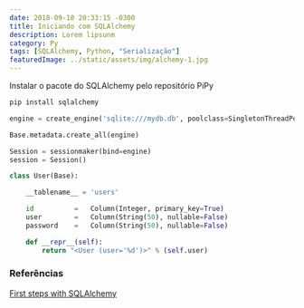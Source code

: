 ```yaml
---
date: 2018-09-10 20:33:15 -0300
title: Iniciando com SQLAlchemy
description: Lorem lipsunm
category: Py
tags: [SQLAlchemy, Python, "Serialização"]
featuredImage: ../static/assets/img/alchemy-1.jpg
---
```


Instalar o pacote do SQLAlchemy pelo repositório PiPy

```bash
pip install sqlalchemy
```

```python
engine = create_engine('sqlite:///mydb.db', poolclass=SingletonThreadPool)
```

```python
Base.metadata.create_all(engine)

Session = sessionmaker(bind=engine)
session = Session()
```

```python
class User(Base):

    __tablename__ = 'users'

    id          =   Column(Integer, primary_key=True)
    user        =   Column(String(50), nullable=False)
    password    =   Column(String(50), nullable=False)

    def __repr__(self):
        return "<User (user='%d')>" % (self.user)
```

### Referências

[First steps with SQLAlchemy](https://bytefish.de/blog/first_steps_with_sqlalchemy/)
